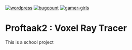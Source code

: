 [![wordpress](https://img.shields.io/badge/made%20in-wordpress-brightgreen)](https://wordpress.com)
[![bugcount](https://img.shields.io/badge/bug%20count-0-brightgreen)](https://github.com/Spheya/Voxel-Raytracer)
[![gamer-girls](https://img.shields.io/badge/gamer%20girls-not%20enough-brightgreen)](https://github.com/Spheya/Voxel-Raytracer)


# Proftaak2 : Voxel Ray Tracer

This is a school project
